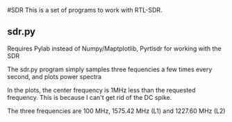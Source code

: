 #SDR
This is a set of programs to work with RTL-SDR.

## sdr.py
Requires Pylab instead of Numpy/Maptplotlib, Pyrtlsdr for working with the SDR

The sdr.py program simply samples three fequencies a few times every second, and plots power 
spectra

In the plots, the center frequency is 1MHz less than the requested frequency. 
This is because I can't get rid of the DC spike.

The three frequencies are 100 MHz, 1575.42 MHz (L1) and 1227.60 MHz (L2)
